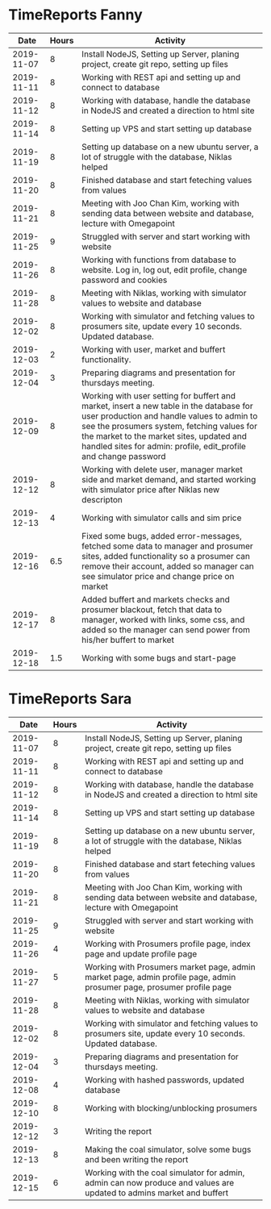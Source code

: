 # TimeReports Fanny

| Date  |      Hours    | Activity                                       |
| ----------- | ------- |------------------------------------------------
| 2019-11-07  | 8       | Install NodeJS, Setting up Server, planing project, create git repo, setting up files|
| 2019-11-11  | 8       | Working with REST api and setting up and connect to database |
| 2019-11-12  | 8       | Working with database, handle the database in NodeJS and created a direction to html site|                       
| 2019-11-14  | 8       | Setting up VPS and start setting up database |
| 2019-11-19  | 8       | Setting up database on a new ubuntu server, a lot of struggle with the database, Niklas helped  |
| 2019-11-20  | 8       | Finished database and start feteching values from values  |
| 2019-11-21  | 8       | Meeting with Joo Chan Kim, working with sending data between website and database, lecture with Omegapoint |
| 2019-11-25  | 9       | Struggled with server and start working with website |
| 2019-11-26  | 8       | Working with functions from database to website. Log in, log out, edit profile, change password and cookies |
| 2019-11-28  | 8       | Meeting with Niklas, working with simulator values to website and database|
| 2019-12-02  | 8       | Working with simulator and fetching values to prosumers site, update every 10 seconds. Updated database.|
| 2019-12-03  | 2       | Working with user, market and buffert functionality. |
| 2019-12-04  | 3       | Preparing diagrams and presentation for thursdays meeting. |
| 2019-12-09  | 8       | Working with user setting for buffert and market, insert a new table in the database for user production and handle values to admin to see the prosumers system, fetching values for the market to the market sites, updated and handled sites for admin: profile, edit_profile and change password |
| 2019-12-12  | 8       | Working with delete user, manager market side and market demand, and started working with simulator price after Niklas new descripton  |
| 2019-12-13  | 4       | Working with simulator calls and sim price|
| 2019-12-16  | 6.5       | Fixed some bugs, added error-messages, fetched some data to manager and prosumer sites, added functionality so a prosumer can remove their account, added so manager can see simulator price and change price on market|
| 2019-12-17  | 8       | Added buffert and markets checks and prosumer blackout, fetch that data to manager, worked with links, some css, and added so the manager can send power from his/her buffert to market|
| 2019-12-18  | 1.5       | Working with some bugs and start-page|
 




# TimeReports Sara

| Date  |      Hours    | Activity                                       |
| ----------- | ------- |------------------------------------------------
| 2019-11-07  | 8       | Install NodeJS, Setting up Server, planing project, create git repo, setting up files|
| 2019-11-11  | 8       | Working with REST api and setting up and connect to database |
| 2019-11-12  | 8       | Working with database, handle the database in NodeJS and created a direction to html site|                       
| 2019-11-14  | 8       | Setting up VPS and start setting up database |
| 2019-11-19  | 8       | Setting up database on a new ubuntu server, a lot of struggle with the database, Niklas helped  |
| 2019-11-20  | 8       | Finished database and start feteching values from values  |
| 2019-11-21  | 8       | Meeting with Joo Chan Kim, working with sending data between website and database, lecture with Omegapoint |
| 2019-11-25  | 9       | Struggled with server and start working with website |
| 2019-11-26  | 4       | Working with Prosumers profile page, index page and update profile page |
| 2019-11-27  | 5       | Working with Prosumers market page, admin market page, admin profile page, admin prosumer page, prosumer profile page  |
| 2019-11-28  | 8       | Meeting with Niklas, working with simulator values to website and database|
| 2019-12-02  | 8       | Working with simulator and fetching values to prosumers site, update every 10 seconds. Updated database.|
| 2019-12-04  | 3       | Preparing diagrams and presentation for thursdays meeting. |
| 2019-12-08  | 4       | Working with hashed passwords, updated database |
| 2019-12-10  | 8       | Working with blocking/unblocking prosumers |
| 2019-12-12  | 3       | Writing the report|
| 2019-12-13  | 8       | Making the coal simulator, solve some bugs and been writing the report|
| 2019-12-15  | 6       | Working with the coal simulator for admin, admin can now produce and values are updated to admins market and buffert|
